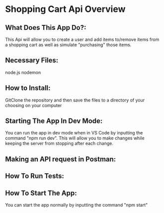 # Shopping Cart Api Overview

## What Does This App Do?:

This Api will allow you to create a user and add items to/remove items from a shopping cart as well as simulate "purchasing" those items.

## Necessary Files:

node.js
nodemon

## How to Install:

GitClone the repository and then save the files to a directory of your choosing on your computer


## Starting The App In Dev Mode:

You can run the app in dev mode when in VS Code by inputting the command
"npm run dev". This will allow you to make changes while keeping the server from stopping after each change.

## Making an API request in Postman:

## How To Run Tests:

## How To Start The App:
You can start the app normally by inputting the command "npm start"